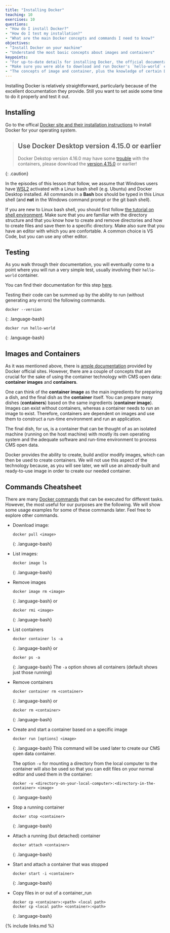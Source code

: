 ```yaml
---
title: "Installing Docker"
teaching: 10
exercises: 10
questions:
- "How do I install Docker?"
- "How do I test my installation?"
- "What are the main Docker concepts and commands I need to know?"
objectives:
- "Install Docker on your machine"
- "Understand the most basic concepts about images and containers"
keypoints:
- "For up-to-date details for installing Docker, the official documentation is the best bet."
- "Make sure you were able to download and run Docker's `hello-world` example."
- "The concepts of image and container, plus the knowledge of certain Dockers commands, is all that is needed to start using CMS open data"
---
```


Installing Docker is relatively straightforward, particularly because of the excellent
documentation they provide. Still you want to set aside some time to do it properly and
test it out.

## Installing

Go to the offical [Docker site and their installation instructions](https://docs.docker.com/get-docker/)
to install Docker for your operating system.

> ## Use Docker Desktop version 4.15.0 or earlier
>
> Docker Dekstop version 4.16.0 may have some [trouble](https://github.com/docker/for-mac/issues/6675) with the containers, please download the [version 4.15.0](https://docs.docker.com/desktop/release-notes/#4150) or earlier!
>
{: .caution}

In the episodes of this lesson that follow, we assume that Windows users have [WSL2](https://docs.microsoft.com/en-us/windows/wsl/install-win10) activated with a Linux bash shell (e.g. Ubuntu) and Docker Desktop installed. All commands in a **Bash** box should be typed in this Linux shell (and **not** in the Windows command prompt or the git bash shell).

If you are new to Linux bash shell, you should first follow [the tutorial on shell environment](https://swcarpentry.github.io/shell-novice/). Make sure that you are familiar with the directory structure and that you know how to create and remove directories and how to create files and save them to a specific directory. Make also sure that you have an editor with which you are confortable. A common choice is VS Code, but you can use any other editor.

## Testing

As you walk through their documentation, you will eventually come to a point where you will
run a very simple test, usually involving their `hello-world` container.

You can find their documentation for this step [here](https://docs.docker.com/get-started/).

Testing their code can be summed up by the ability to run (without generating any errors) the following
commands.

~~~
docker --version
~~~
{: .language-bash}

~~~
docker run hello-world
~~~
{: .language-bash}

## Images and Containers

As it was mentioned above, there is [ample documentation](https://docs.docker.com/) provided by Docker official sites.  However, there are a couple of concepts that are crucial for the sake of using the container technology with CMS open data: **container images** and **containers**.

One can think of the **container image** as the main ingredients for preparing a dish, and the final dish as the **container** itself.  You can prepare many dishes (**containers**) based on the same ingredients (**container image**). Images can exist without containers, whereas a container needs to run an image to exist. Therefore, containers are dependent on images and use them to construct a run-time environment and run an application.

The final dish, for us, is a container that can be thought of as an isolated machine (running on the host machine) with mostly its own operating system and the adequate software and run-time environment to process CMS open data.

Docker provides the ability to create, build and/or modify images, which can then be used to create containers.  We will not use this aspect of the technology because, as you will see later, we will use an already-built and ready-to-use image in order to create our needed container.

## Commands Cheatsheet

There are many [Docker commands](https://docs.docker.com/engine/reference/commandline/docker/) that can be executed for different tasks.  However, the most useful for our purposes are the following.  We will show some usage examples for some of these commands later.  Feel free to explore other commands.

* Download image:
  ~~~
  docker pull <image>
  ~~~
  {: .language-bash}

* List images:
  ~~~
  docker image ls
  ~~~
  {: .language-bash}

* Remove images
  ~~~
  docker image rm <image>
  ~~~
  {: .language-bash}
  or
  ~~~
  docker rmi <image>
  ~~~
  {: .language-bash}

* List containers
  ~~~
  docker container ls -a
  ~~~
  {: .language-bash}
  or
  ~~~
  docker ps -a
  ~~~
  {: .language-bash}
  The `-a` option shows all containers (default shows just those running)


* Remove containers
  ~~~
  docker container rm <container>
  ~~~
  {: .language-bash}
or
  ~~~
  docker rm <container>
  ~~~
  {: .language-bash}

* Create and start a container based on a specific image
  ~~~
  docker run [options] <image>
  ~~~
  {: .language-bash}
  This command will be used later to create our CMS open data container.
  
  The option `-v` for mounting a directory from the local computer to the container will also be used so that you can edit files on your normal editor and used them in the container:
  ~~~
  docker -v <directory-on-your-local-computer>:<directory-in-the-container> <image>
  ~~~
  {: .language-bash}

* Stop a running container
  ~~~
  docker stop <container>
  ~~~
  {: .language-bash}

* Attach a running (but detached) container
  ~~~
  docker attach <container>
  ~~~
  {: .language-bash}

* Start and attach a container that was stopped
  ~~~
  docker start -i <container>
  ~~~
  {: .language-bash}

* Copy files in or out of a container_run
  ~~~
  docker cp <container>:<path> <local path>
  docker cp <local path> <container>:<path>
  ~~~
  {: .language-bash}

{% include links.md %}
